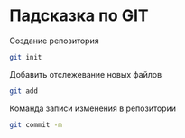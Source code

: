 # Падсказка по GIT

Создание репозитория
```sh
git init
```
Добавить отслежевание новых файлов
```sh
git add
```

Команда записи изменения в репозитории
```sh
git commit -m 
```